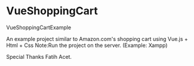 # VueShoppingCart
VueShoppingCartExample


An example project similar to Amazon.com's shopping cart using Vue.js + Html + Css
Note:Run the project on the server. (Example: Xampp)

Special Thanks Fatih Acet.

